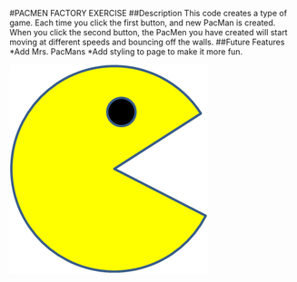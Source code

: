 #PACMEN FACTORY EXERCISE
##Description
This code creates a type of game. Each time you click the first button, and new PacMan is created. When you click the second button, the PacMen you have created will start moving at different speeds and bouncing off the walls.
##Future Features
*Add Mrs. PacMans
*Add styling to page to make it more fun.

<img src="PacMan1.png">
